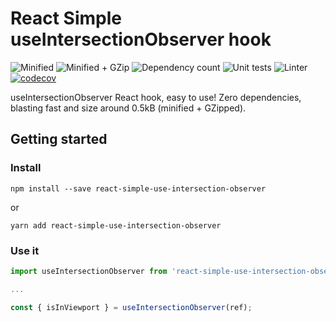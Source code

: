 # React Simple useIntersectionObserver hook
![Minified](https://badgen.net/bundlephobia/min/react-simple-use-intersection-observer)
 ![Minified + GZip](https://badgen.net/bundlephobia/minzip/react-simple-use-intersection-observer)
 ![Dependency count](https://badgen.net/bundlephobia/dependency-count/react-simple-use-intersection-observer)
 ![Unit tests](https://github.com/tomaskavka/react-simple-use-intersection-observer/actions/workflows/unit-tests.yml/badge.svg)
 ![Linter](https://github.com/tomaskavka/react-simple-use-intersection-observer/actions/workflows/linter.yml/badge.svg)
 [![codecov](https://codecov.io/gh/tomaskavka/react-simple-use-intersection-observer/branch/main/graph/badge.svg?token=OMdqIJe8u3)](https://codecov.io/gh/tomaskavka/react-simple-use-intersection-observer)


useIntersectionObserver React hook, easy to use! Zero dependencies, blasting fast and size around 0.5kB (minified + GZipped).

## Getting started
### Install
`npm install --save react-simple-use-intersection-observer`

or

`yarn add react-simple-use-intersection-observer`

### Use it
```javascript
import useIntersectionObserver from 'react-simple-use-intersection-observer';

...

const { isInViewport } = useIntersectionObserver(ref);

```
